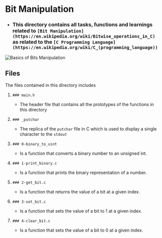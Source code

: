 # Bit Manipulation
+ ### This directory contains all tasks, functions and learnings related to `[Bit Manipulation](https://en.wikipedia.org/wiki/Bitwise_operations_in_C)` as related to the  `[C Programming Language](https://en.wikipedia.org/wiki/C_(programming_language))`

![Basics of Bits Manipulation](https://he-s3.s3.amazonaws.com/media/uploads/cb985c2.png)

## Files
The files contained in this directory includes

1. `### main.h`
    + The header file that contains all the prototypes of the functions in this directory

2. `### _putchar`
    + The replica of the `putchar` file in C which is used to display a single character to the `stdout`

3. `### 0-binary_to_uint`
    + Is a function that converts a binary number to an unsigned int.

4. `### 1-print_binary.c`
    + Is a function that prints the binary representation of a number.

5. `### 2-get_bit.c`
    + Is a function that returns the value of a bit at a given index.

6. `### 3-set_bit.c`
    + Is a function that sets the value of a bit to 1 at a given index.

7. `### 4-clear_bit.c`
    + Is a function that sets the value of a bit to 0 at a given index. 
